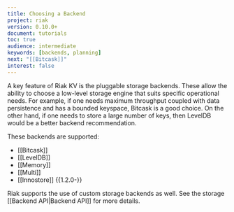```yaml
---
title: Choosing a Backend
project: riak
version: 0.10.0+
document: tutorials
toc: true
audience: intermediate
keywords: [backends, planning]
next: "[[Bitcask]]"
interest: false
---
```


A key feature of Riak KV is the pluggable storage backends. These allow the
ability to choose a low-level storage engine that suits specific operational
needs. For example, if one needs maximum throughput coupled with data
persistence and has a bounded keyspace, Bitcask is a good choice. On the other hand, if one needs to store a large number of keys, then LevelDB would be a better backend recommendation.

These backends are supported:

* [[Bitcask]]
* [[LevelDB]]
* [[Memory]]
* [[Multi]]
* [[Innostore]] {{1.2.0-}}

Riak supports the use of custom storage backends as well. See the storage [[Backend API|Backend API]] for more details.
